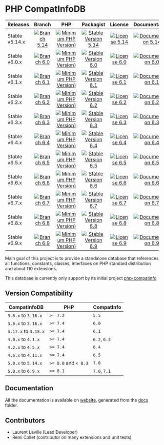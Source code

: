 <!-- markdownlint-disable MD013 -->
# PHP CompatInfoDB

| Releases       |                     Branch                     |                               PHP                               |                          Packagist                           |                      License                      |                            Documentation                            |
|:---------------|:----------------------------------------------:|:---------------------------------------------------------------:|:------------------------------------------------------------:|:-------------------------------------------------:|:-------------------------------------------------------------------:|
| Stable v5.14.x | [![Branch 5.14][Branch_514x-img]][Branch_514x] | [![Minimum PHP Version)][PHPVersion_514x-img]][PHPVersion_514x] | [![Stable Version 5.14][Packagist_514x-img]][Packagist_514x] | [![License 5.14][License_514x-img]][License_514x] | [![Documentation 5.14][Documentation_514x-img]][Documentation_514x] |
| Stable v6.0.x  |  [![Branch 6.0][Branch_60x-img]][Branch_60x]   |  [![Minimum PHP Version)][PHPVersion_60x-img]][PHPVersion_60x]  |  [![Stable Version 6.0][Packagist_60x-img]][Packagist_60x]   |  [![License 6.0][License_60x-img]][License_60x]   |  [![Documentation 6.0][Documentation_60x-img]][Documentation_60x]   |
| Stable v6.1.x  |  [![Branch 6.1][Branch_61x-img]][Branch_61x]   |  [![Minimum PHP Version)][PHPVersion_61x-img]][PHPVersion_61x]  |  [![Stable Version 6.1][Packagist_61x-img]][Packagist_61x]   |  [![License 6.1][License_61x-img]][License_61x]   |  [![Documentation 6.1][Documentation_61x-img]][Documentation_61x]   |
| Stable v6.2.x  |  [![Branch 6.2][Branch_62x-img]][Branch_62x]   |  [![Minimum PHP Version)][PHPVersion_62x-img]][PHPVersion_62x]  |  [![Stable Version 6.2][Packagist_62x-img]][Packagist_62x]   |  [![License 6.2][License_62x-img]][License_62x]   |  [![Documentation 6.2][Documentation_62x-img]][Documentation_62x]   |
| Stable v6.3.x  |  [![Branch 6.3][Branch_63x-img]][Branch_63x]   |  [![Minimum PHP Version)][PHPVersion_63x-img]][PHPVersion_63x]  |  [![Stable Version 6.3][Packagist_63x-img]][Packagist_63x]   |  [![License 6.3][License_63x-img]][License_63x]   |  [![Documentation 6.3][Documentation_63x-img]][Documentation_63x]   |
| Stable v6.4.x  |  [![Branch 6.4][Branch_64x-img]][Branch_64x]   |  [![Minimum PHP Version)][PHPVersion_64x-img]][PHPVersion_64x]  |  [![Stable Version 6.4][Packagist_64x-img]][Packagist_64x]   |  [![License 6.4][License_64x-img]][License_64x]   |  [![Documentation 6.4][Documentation_64x-img]][Documentation_64x]   |
| Stable v6.5.x  |  [![Branch 6.5][Branch_65x-img]][Branch_65x]   |  [![Minimum PHP Version)][PHPVersion_65x-img]][PHPVersion_65x]  |  [![Stable Version 6.5][Packagist_65x-img]][Packagist_65x]   |  [![License 6.5][License_65x-img]][License_65x]   |  [![Documentation 6.5][Documentation_65x-img]][Documentation_65x]   |
| Stable v6.6.x  |  [![Branch 6.6][Branch_66x-img]][Branch_66x]   |  [![Minimum PHP Version)][PHPVersion_66x-img]][PHPVersion_66x]  |  [![Stable Version 6.6][Packagist_66x-img]][Packagist_66x]   |  [![License 6.6][License_66x-img]][License_66x]   |  [![Documentation 6.6][Documentation_66x-img]][Documentation_66x]   |
| Stable v6.7.x  |  [![Branch 6.7][Branch_67x-img]][Branch_67x]   |  [![Minimum PHP Version)][PHPVersion_67x-img]][PHPVersion_67x]  |  [![Stable Version 6.7][Packagist_67x-img]][Packagist_67x]   |  [![License 6.7][License_67x-img]][License_67x]   |  [![Documentation 6.7][Documentation_67x-img]][Documentation_67x]   |
| Stable v6.8.x  |  [![Branch 6.8][Branch_68x-img]][Branch_68x]   |  [![Minimum PHP Version)][PHPVersion_68x-img]][PHPVersion_68x]  |  [![Stable Version 6.8][Packagist_68x-img]][Packagist_68x]   |  [![License 6.8][License_68x-img]][License_68x]   |  [![Documentation 6.8][Documentation_68x-img]][Documentation_68x]   |
| Stable v6.9.x  |  [![Branch 6.9][Branch_69x-img]][Branch_69x]   |  [![Minimum PHP Version)][PHPVersion_69x-img]][PHPVersion_69x]  |  [![Stable Version 6.9][Packagist_69x-img]][Packagist_69x]   |  [![License 6.9][License_69x-img]][License_69x]   |  [![Documentation 6.9][Documentation_69x-img]][Documentation_69x]   |

[Branch_514x-img]: https://img.shields.io/badge/branch-5.14-orange
[Branch_514x]: https://github.com/llaville/php-compatinfo-db/tree/5.14
[PHPVersion_514x-img]: https://img.shields.io/packagist/php-v/bartlett/php-compatinfo-db/5.14.0
[PHPVersion_514x]: https://www.php.net/supported-versions.php
[Packagist_514x-img]: https://img.shields.io/badge/packagist-v5.14.0-blue
[Packagist_514x]: https://packagist.org/packages/bartlett/php-compatinfo-db
[License_514x-img]: https://img.shields.io/packagist/l/bartlett/php-compatinfo-db
[License_514x]: https://github.com/llaville/php-compatinfo-db/blob/5.14/LICENSE
[Documentation_514x-img]: https://img.shields.io/badge/documentation-v5.14-green
[Documentation_514x]: https://github.com/llaville/php-compatinfo-db/tree/5.14/docs

[Branch_60x-img]: https://img.shields.io/badge/branch-6.0-orange
[Branch_60x]: https://github.com/llaville/php-compatinfo-db/tree/6.0
[PHPVersion_60x-img]: https://img.shields.io/packagist/php-v/bartlett/php-compatinfo-db/6.0.0
[PHPVersion_60x]: https://www.php.net/supported-versions.php
[Packagist_60x-img]: https://img.shields.io/badge/packagist-v6.0.2-blue
[Packagist_60x]: https://packagist.org/packages/bartlett/php-compatinfo-db
[License_60x-img]: https://img.shields.io/packagist/l/bartlett/php-compatinfo-db
[License_60x]: https://github.com/llaville/php-compatinfo-db/blob/6.0/LICENSE
[Documentation_60x-img]: https://img.shields.io/badge/documentation-v6.0-green
[Documentation_60x]: https://github.com/llaville/php-compatinfo-db/tree/6.0/docs

[Branch_61x-img]: https://img.shields.io/badge/branch-6.1-orange
[Branch_61x]: https://github.com/llaville/php-compatinfo-db/tree/6.1
[PHPVersion_61x-img]: https://img.shields.io/packagist/php-v/bartlett/php-compatinfo-db/6.1.0
[PHPVersion_61x]: https://www.php.net/supported-versions.php
[Packagist_61x-img]: https://img.shields.io/badge/packagist-v6.1.1-blue
[Packagist_61x]: https://packagist.org/packages/bartlett/php-compatinfo-db
[License_61x-img]: https://img.shields.io/packagist/l/bartlett/php-compatinfo-db
[License_61x]: https://github.com/llaville/php-compatinfo-db/blob/6.1/LICENSE
[Documentation_61x-img]: https://img.shields.io/badge/documentation-v6.1-green
[Documentation_61x]: https://github.com/llaville/php-compatinfo-db/tree/6.1/docs

[Branch_62x-img]: https://img.shields.io/badge/branch-6.2-orange
[Branch_62x]: https://github.com/llaville/php-compatinfo-db/tree/6.2
[PHPVersion_62x-img]: https://img.shields.io/packagist/php-v/bartlett/php-compatinfo-db/6.2.0
[PHPVersion_62x]: https://www.php.net/supported-versions.php
[Packagist_62x-img]: https://img.shields.io/badge/packagist-v6.2.1-blue
[Packagist_62x]: https://packagist.org/packages/bartlett/php-compatinfo-db
[License_62x-img]: https://img.shields.io/packagist/l/bartlett/php-compatinfo-db
[License_62x]: https://github.com/llaville/php-compatinfo-db/blob/6.2/LICENSE
[Documentation_62x-img]: https://img.shields.io/badge/documentation-v6.2-green
[Documentation_62x]: https://github.com/llaville/php-compatinfo-db/tree/6.2/docs

[Branch_63x-img]: https://img.shields.io/badge/branch-6.3-orange
[Branch_63x]: https://github.com/llaville/php-compatinfo-db/tree/6.3
[PHPVersion_63x-img]: https://img.shields.io/packagist/php-v/bartlett/php-compatinfo-db/6.3.0
[PHPVersion_63x]: https://www.php.net/supported-versions.php
[Packagist_63x-img]: https://img.shields.io/badge/packagist-v6.3.0-blue
[Packagist_63x]: https://packagist.org/packages/bartlett/php-compatinfo-db
[License_63x-img]: https://img.shields.io/packagist/l/bartlett/php-compatinfo-db
[License_63x]: https://github.com/llaville/php-compatinfo-db/blob/6.3/LICENSE
[Documentation_63x-img]: https://img.shields.io/badge/documentation-v6.3-green
[Documentation_63x]: https://github.com/llaville/php-compatinfo-db/tree/6.3/docs

[Branch_64x-img]: https://img.shields.io/badge/branch-6.4-orange
[Branch_64x]: https://github.com/llaville/php-compatinfo-db/tree/6.4
[PHPVersion_64x-img]: https://img.shields.io/packagist/php-v/bartlett/php-compatinfo-db/6.4.2
[PHPVersion_64x]: https://www.php.net/supported-versions.php
[Packagist_64x-img]: https://img.shields.io/badge/packagist-v6.4.2-blue
[Packagist_64x]: https://packagist.org/packages/bartlett/php-compatinfo-db
[License_64x-img]: https://img.shields.io/packagist/l/bartlett/php-compatinfo-db
[License_64x]: https://github.com/llaville/php-compatinfo-db/blob/6.4/LICENSE
[Documentation_64x-img]: https://img.shields.io/badge/documentation-v6.4-green
[Documentation_64x]: https://github.com/llaville/php-compatinfo-db/tree/6.4/docs

[Branch_65x-img]: https://img.shields.io/badge/branch-6.5-orange
[Branch_65x]: https://github.com/llaville/php-compatinfo-db/tree/6.5
[PHPVersion_65x-img]: https://img.shields.io/packagist/php-v/bartlett/php-compatinfo-db/6.5.0
[PHPVersion_65x]: https://www.php.net/supported-versions.php
[Packagist_65x-img]: https://img.shields.io/badge/packagist-v6.5.0-blue
[Packagist_65x]: https://packagist.org/packages/bartlett/php-compatinfo-db
[License_65x-img]: https://img.shields.io/packagist/l/bartlett/php-compatinfo-db
[License_65x]: https://github.com/llaville/php-compatinfo-db/blob/6.5/LICENSE
[Documentation_65x-img]: https://img.shields.io/badge/documentation-v6.5-green
[Documentation_65x]: https://github.com/llaville/php-compatinfo-db/tree/6.5/docs

[Branch_66x-img]: https://img.shields.io/badge/branch-6.6-orange
[Branch_66x]: https://github.com/llaville/php-compatinfo-db/tree/6.6
[PHPVersion_66x-img]: https://img.shields.io/packagist/php-v/bartlett/php-compatinfo-db/6.6.0
[PHPVersion_66x]: https://www.php.net/supported-versions.php
[Packagist_66x-img]: https://img.shields.io/badge/packagist-v6.6.0-blue
[Packagist_66x]: https://packagist.org/packages/bartlett/php-compatinfo-db
[License_66x-img]: https://img.shields.io/packagist/l/bartlett/php-compatinfo-db
[License_66x]: https://github.com/llaville/php-compatinfo-db/blob/6.6/LICENSE
[Documentation_66x-img]: https://img.shields.io/badge/documentation-v6.6-green
[Documentation_66x]: https://github.com/llaville/php-compatinfo-db/tree/6.6/docs

[Branch_67x-img]: https://img.shields.io/badge/branch-6.7-orange
[Branch_67x]: https://github.com/llaville/php-compatinfo-db/tree/6.7
[PHPVersion_67x-img]: https://img.shields.io/packagist/php-v/bartlett/php-compatinfo-db/6.7.0
[PHPVersion_67x]: https://www.php.net/supported-versions.php
[Packagist_67x-img]: https://img.shields.io/badge/packagist-v6.7.0-blue
[Packagist_67x]: https://packagist.org/packages/bartlett/php-compatinfo-db
[License_67x-img]: https://img.shields.io/packagist/l/bartlett/php-compatinfo-db
[License_67x]: https://github.com/llaville/php-compatinfo-db/blob/6.7/LICENSE
[Documentation_67x-img]: https://img.shields.io/badge/documentation-v6.7-green
[Documentation_67x]: https://github.com/llaville/php-compatinfo-db/tree/6.7/docs

[Branch_68x-img]: https://img.shields.io/badge/branch-6.8-orange
[Branch_68x]: https://github.com/llaville/php-compatinfo-db/tree/6.8
[PHPVersion_68x-img]: https://img.shields.io/packagist/php-v/bartlett/php-compatinfo-db/6.8.0
[PHPVersion_68x]: https://www.php.net/supported-versions.php
[Packagist_68x-img]: https://img.shields.io/badge/packagist-v6.8.0-blue
[Packagist_68x]: https://packagist.org/packages/bartlett/php-compatinfo-db
[License_68x-img]: https://img.shields.io/packagist/l/bartlett/php-compatinfo-db
[License_68x]: https://github.com/llaville/php-compatinfo-db/blob/6.8/LICENSE
[Documentation_68x-img]: https://img.shields.io/badge/documentation-v6.8-green
[Documentation_68x]: https://github.com/llaville/php-compatinfo-db/tree/6.8/docs

[Branch_69x-img]: https://img.shields.io/badge/branch-6.9-orange
[Branch_69x]: https://github.com/llaville/php-compatinfo-db/tree/6.9
[PHPVersion_69x-img]: https://img.shields.io/packagist/php-v/bartlett/php-compatinfo-db/6.9.0
[PHPVersion_69x]: https://www.php.net/supported-versions.php
[Packagist_69x-img]: https://img.shields.io/badge/packagist-v6.9.0-blue
[Packagist_69x]: https://packagist.org/packages/bartlett/php-compatinfo-db
[License_69x-img]: https://img.shields.io/packagist/l/bartlett/php-compatinfo-db
[License_69x]: https://github.com/llaville/php-compatinfo-db/blob/6.9/LICENSE
[Documentation_69x-img]: https://img.shields.io/badge/documentation-v6.9-green
[Documentation_69x]: https://github.com/llaville/php-compatinfo-db/tree/6.9/docs

Main goal of this project is to provide a standalone database that references
all functions, constants, classes, interfaces on PHP standard distribution and about 110 extensions.

This database is currently only support by its initial project [php-compatinfo](https://github.com/llaville/php-compatinfo)

## Version Compatibility

 | CompatInfoDB         | PHP                  | CompatInfo   |
 |----------------------|----------------------|--------------|
 | `3.6.x`  to `3.16.x` | `>= 7.2`             | `5.5`        |
 | `3.6.x`  to `3.16.x` | `>= 7.4`             | `6.0`        |
 | `3.17.x` to `3.18.x` | `>= 7.4`             | `6.1`        |
 | `4.0.x`  to `4.1.x`  | `>= 7.4`             | `6.2`, `6.3` |
 | `4.2.x`  to `4.5.x`  | `>= 7.4`             | `6.4`        |
 | `4.6.x`  to `4.11.x` | `>= 7.4`             | `6.5`        |
 | `5.0.x`  to `5.14.x` | `>= 8.0` and `< 8.3` | `7.0`        |
 | `6.0.x`  to `6.9.x`  | `>= 8.1`             | `7.0`, `7.1` |

## Documentation

All the documentation is available on [website](https://llaville.github.io/php-compatinfo-db/6.9),
generated from the [docs](https://github.com/llaville/php-compatinfo-db/tree/6.9/docs) folder.

## Contributors

* Laurent Laville (Lead Developer)
* Remi Collet (contributor on many extensions and unit tests)
